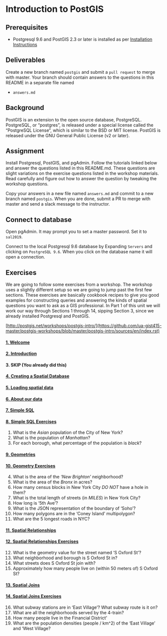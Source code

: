 # Introduction to PostGIS
## Prerequisites
- Postgresql 9.6 and PostGIS 2.3 or later is installed as per [Installation Instructions](install.md)

## Deliverables
Create a new branch named `postgis` and submit a `pull request` to merge with master. Your branch should contain answers to the questions in this README in a separate file named 
- `answers.md`

## Background
PostGIS is an extension to the open source database, PostgreSQL. PostgreSQL, or “postgres”, is released under a special license called the “PostgreSQL License”, which is similar to the BSD or MIT license. PostGIS is released under the GNU General Public License (v2 or later).

## Assignment
Install Postgresql, PostGIS, and pgAdmin. Follow the tutorials linked below and answer the questions listed in this README.md.
These questions are slight variations on the exercise questions listed in the workshop materials. Read carefully
and figure out how to answer the question by tweaking the workshop questions.

Copy  your answers in a new file named `answers.md` and commit to a new branch named `postgis`. When you are done, submit a PR to merge with master and send a slack message to the instructor. 


## Connect to database
Open pgAdmin. It may prompt you to set a master password. Set it to `sal2019`.

Connect to the local Postgresql 9.6 database by Expanding `Servers` and clicking on `PostgreSQL 9.6`. When you click on the 
database name it will open a connection. 

## Exercises
We are going to follow some exercises from a workshop. The workshop uses a slightly different setup so we are going to jump
past the first few sections. These exercises are basically cookbook recipes to give you good examples for constructing
queries and answering the kinds of spatial questions you want to ask as a GIS professional. In Part 1 of this unit we will 
work our way through Sections 1 through 14, sipping Section 3, since we already installed Postgresql and PostGIS.

[http://postgis.net/workshops/postgis-intro/](https://github.com/ua-gist415-master/postgis-workshops/blob/master/postgis-intro/sources/en/index.rst)

#### [1. Welcome](https://github.com/ua-gist415-master/postgis-workshops/tree/master/postgis-intro/sources/en/welcome.rst)
#### [2. Introduction](https://github.com/ua-gist415-master/postgis-workshops/tree/master/postgis-intro/sources/en/introduction.rst)
#### 3. SKIP (You already did this)
#### [4. Creating a Spatial Database](https://github.com/ua-gist415-master/postgis-workshops/tree/master/postgis-intro/sources/en/creating_db.rst)
#### [5. Loading spatial data](https://github.com/ua-gist415-master/postgis-workshops/tree/master/postgis-intro/sources/en/loading_data.rst)
#### [6. About our data](https://github.com/ua-gist415-master/postgis-workshops/tree/master/postgis-intro/sources/en/about_data.rst)
#### [7. Simple SQL](https://github.com/ua-gist415-master/postgis-workshops/tree/master/postgis-intro/sources/en/simple_sql.rst)
#### [8. Simple SQL Exercises](https://github.com/ua-gist415-master/postgis-workshops/tree/master/postgis-intro/sources/en/simple_sql_exercises.rst)

1. What is the *Asian* population of the City of New York?
2. What is the population of *Manhattan*?
3. For each borough, what percentage of the population is *black*?

#### [9. Geometries](https://github.com/ua-gist415-master/postgis-workshops/tree/master/postgis-intro/sources/en/geometries.rst)
#### [10. Geometry Exercises](https://github.com/ua-gist415-master/postgis-workshops/tree/master/postgis-intro/sources/en/geometries_exercises.rst)

4. What is the area of the *‘New Brighton’* neighborhood?
5. What is the area of the *Bronx* in acres?
6. How many census blocks in New York City *DO NOT* have a hole in them?
7. What is the total length of streets (in *MILES*) in New York City?
8. How long is ‘5th Ave’?
9. What is the JSON representation of the boundary of ‘Soho’?
10. How many polygons are in the ‘Coney Island’ multipolygon?
11. What are the 5 longest roads in NYC?

#### [11. Spatial Relationships](https://github.com/ua-gist415-master/postgis-workshops/tree/master/postgis-intro/sources/en/spatial_relationships.rst)
#### [12. Spatial Relationships Exercises](https://github.com/ua-gist415-master/postgis-workshops/tree/master/postgis-intro/sources/en/spatial_relationships_exercises.rst)
12. What is the geometry value for the street named ‘S Oxford St’?
13. What neighborhood and borough is S Oxford St in?
14. What streets does S Oxford St join with?
15. Approximately how many people live on (within 50 meters of) S Oxford St?

#### [13. Spatial Joins](https://github.com/ua-gist415-master/postgis-workshops/tree/master/postgis-intro/sources/en/joins.rst)
#### [14. Spatial Joins Exercises](https://github.com/ua-gist415-master/postgis-workshops/tree/master/postgis-intro/sources/en/joins_exercises.rst)
16. What subway stations are in ‘East Village’? What subway route is it on?
17. What are all the neighborhoods served by the 4-train?
18. How many people live in the Financial District'
19. What are the population densities (people / km^2) of the ‘East Village’ and ‘West Village?
